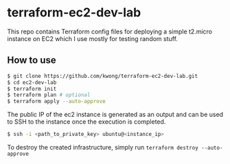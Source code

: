 # terraform-ec2-dev-lab

This repo contains Terraform config files for deploying a simple t2.micro instance on EC2 which I use mostly for testing random stuff.

## How to use

```sh
$ git clone https://github.com/kwong/terraform-ec2-dev-lab.git
$ cd ec2-dev-lab
$ terraform init
$ terraform plan # optional
$ terraform apply --auto-approve
```

The public IP of the ec2 instance is generated as an output and can be used to SSH to the instance once the execution is completed.

```sh
$ ssh -i <path_to_private_key> ubuntu@<instance_ip>
```

To destroy the created infrastructure, simply run `terraform destroy --auto-approve`